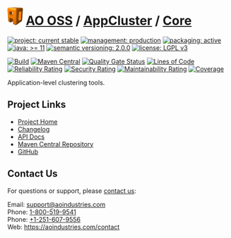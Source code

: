# [<img src="ao-logo.png" alt="AO Logo" width="35" height="40">](https://github.com/ao-apps) [AO OSS](https://github.com/ao-apps/ao-oss) / [AppCluster](https://github.com/ao-apps/ao-appcluster) / [Core](https://github.com/ao-apps/ao-appcluster-core)

[![project: current stable](https://oss.aoapps.com/ao-badges/project-current-stable.svg)](https://aoindustries.com/life-cycle#project-current-stable)
[![management: production](https://oss.aoapps.com/ao-badges/management-production.svg)](https://aoindustries.com/life-cycle#management-production)
[![packaging: active](https://oss.aoapps.com/ao-badges/packaging-active.svg)](https://aoindustries.com/life-cycle#packaging-active)  
[![java: &gt;= 11](https://oss.aoapps.com/ao-badges/java-11.svg)](https://docs.oracle.com/en/java/javase/11/)
[![semantic versioning: 2.0.0](https://oss.aoapps.com/ao-badges/semver-2.0.0.svg)](http://semver.org/spec/v2.0.0.html)
[![license: LGPL v3](https://oss.aoapps.com/ao-badges/license-lgpl-3.0.svg)](https://www.gnu.org/licenses/lgpl-3.0)

[![Build](https://github.com/ao-apps/ao-appcluster-core/workflows/Build/badge.svg?branch=master)](https://github.com/ao-apps/ao-appcluster-core/actions?query=workflow%3ABuild)
[![Maven Central](https://maven-badges.herokuapp.com/maven-central/com.aoapps/ao-appcluster-core/badge.svg)](https://maven-badges.herokuapp.com/maven-central/com.aoapps/ao-appcluster-core)
[![Quality Gate Status](https://sonarcloud.io/api/project_badges/measure?branch=master&project=com.aoapps%3Aao-appcluster-core&metric=alert_status)](https://sonarcloud.io/dashboard?branch=master&id=com.aoapps%3Aao-appcluster-core)
[![Lines of Code](https://sonarcloud.io/api/project_badges/measure?branch=master&project=com.aoapps%3Aao-appcluster-core&metric=ncloc)](https://sonarcloud.io/component_measures?branch=master&id=com.aoapps%3Aao-appcluster-core&metric=ncloc)  
[![Reliability Rating](https://sonarcloud.io/api/project_badges/measure?branch=master&project=com.aoapps%3Aao-appcluster-core&metric=reliability_rating)](https://sonarcloud.io/component_measures?branch=master&id=com.aoapps%3Aao-appcluster-core&metric=Reliability)
[![Security Rating](https://sonarcloud.io/api/project_badges/measure?branch=master&project=com.aoapps%3Aao-appcluster-core&metric=security_rating)](https://sonarcloud.io/component_measures?branch=master&id=com.aoapps%3Aao-appcluster-core&metric=Security)
[![Maintainability Rating](https://sonarcloud.io/api/project_badges/measure?branch=master&project=com.aoapps%3Aao-appcluster-core&metric=sqale_rating)](https://sonarcloud.io/component_measures?branch=master&id=com.aoapps%3Aao-appcluster-core&metric=Maintainability)
[![Coverage](https://sonarcloud.io/api/project_badges/measure?branch=master&project=com.aoapps%3Aao-appcluster-core&metric=coverage)](https://sonarcloud.io/component_measures?branch=master&id=com.aoapps%3Aao-appcluster-core&metric=Coverage)

Application-level clustering tools.

## Project Links
* [Project Home](https://oss.aoapps.com/appcluster/core/)
* [Changelog](https://oss.aoapps.com/appcluster/core/changelog)
* [API Docs](https://oss.aoapps.com/appcluster/core/apidocs/)
* [Maven Central Repository](https://central.sonatype.com/artifact/com.aoapps/ao-appcluster-core)
* [GitHub](https://github.com/ao-apps/ao-appcluster-core)

## Contact Us
For questions or support, please [contact us](https://aoindustries.com/contact):

Email: [support@aoindustries.com](mailto:support@aoindustries.com)  
Phone: [1-800-519-9541](tel:1-800-519-9541)  
Phone: [+1-251-607-9556](tel:+1-251-607-9556)  
Web: https://aoindustries.com/contact
